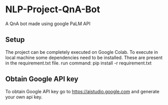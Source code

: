 # NLP-Project-QnA-Bot
A QnA bot made using google PaLM API

## Setup
The project can be completely executed on Google Colab. 
To execute in local machine some dependencies need to be installed. These are present in the requirement.txt file.
run command:  pip install -r requirement.txt

## Obtain Google API key
To obtain Google API key go to https://aistudio.google.com and generate your own api key.

